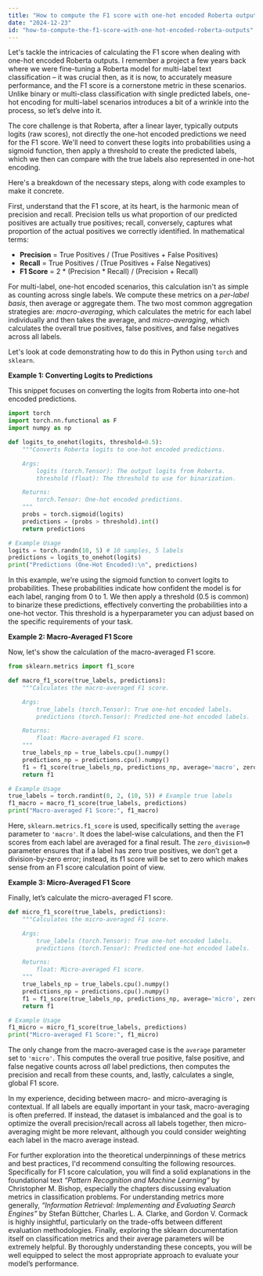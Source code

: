 ```yaml
---
title: "How to compute the F1 score with one-hot encoded Roberta outputs?"
date: "2024-12-23"
id: "how-to-compute-the-f1-score-with-one-hot-encoded-roberta-outputs"
---
```


Let's tackle the intricacies of calculating the F1 score when dealing with one-hot encoded Roberta outputs. I remember a project a few years back where we were fine-tuning a Roberta model for multi-label text classification – it was crucial then, as it is now, to accurately measure performance, and the F1 score is a cornerstone metric in these scenarios. Unlike binary or multi-class classification with single predicted labels, one-hot encoding for multi-label scenarios introduces a bit of a wrinkle into the process, so let’s delve into it.

The core challenge is that Roberta, after a linear layer, typically outputs logits (raw scores), not directly the one-hot encoded predictions we need for the F1 score. We'll need to convert these logits into probabilities using a sigmoid function, then apply a threshold to create the predicted labels, which we then can compare with the true labels also represented in one-hot encoding.

Here's a breakdown of the necessary steps, along with code examples to make it concrete.

First, understand that the F1 score, at its heart, is the harmonic mean of precision and recall. Precision tells us what proportion of our predicted positives are actually true positives; recall, conversely, captures what proportion of the actual positives we correctly identified. In mathematical terms:

*   **Precision** = True Positives / (True Positives + False Positives)
*   **Recall** = True Positives / (True Positives + False Negatives)
*   **F1 Score** = 2 * (Precision * Recall) / (Precision + Recall)

For multi-label, one-hot encoded scenarios, this calculation isn't as simple as counting across single labels. We compute these metrics on a *per-label basis*, then average or aggregate them. The two most common aggregation strategies are: *macro-averaging*, which calculates the metric for each label individually and then takes the average, and *micro-averaging*, which calculates the overall true positives, false positives, and false negatives across all labels.

Let's look at code demonstrating how to do this in Python using `torch` and `sklearn`.

**Example 1: Converting Logits to Predictions**

This snippet focuses on converting the logits from Roberta into one-hot encoded predictions.

```python
import torch
import torch.nn.functional as F
import numpy as np

def logits_to_onehot(logits, threshold=0.5):
    """Converts Roberta logits to one-hot encoded predictions.

    Args:
        logits (torch.Tensor): The output logits from Roberta.
        threshold (float): The threshold to use for binarization.

    Returns:
        torch.Tensor: One-hot encoded predictions.
    """
    probs = torch.sigmoid(logits)
    predictions = (probs > threshold).int()
    return predictions

# Example Usage
logits = torch.randn(10, 5) # 10 samples, 5 labels
predictions = logits_to_onehot(logits)
print("Predictions (One-Hot Encoded):\n", predictions)
```

In this example, we're using the sigmoid function to convert logits to probabilities. These probabilities indicate how confident the model is for each label, ranging from 0 to 1. We then apply a threshold (0.5 is common) to binarize these predictions, effectively converting the probabilities into a one-hot vector. This threshold is a hyperparameter you can adjust based on the specific requirements of your task.

**Example 2: Macro-Averaged F1 Score**

Now, let's show the calculation of the macro-averaged F1 score.

```python
from sklearn.metrics import f1_score

def macro_f1_score(true_labels, predictions):
    """Calculates the macro-averaged F1 score.

    Args:
        true_labels (torch.Tensor): True one-hot encoded labels.
        predictions (torch.Tensor): Predicted one-hot encoded labels.

    Returns:
        float: Macro-averaged F1 score.
    """
    true_labels_np = true_labels.cpu().numpy()
    predictions_np = predictions.cpu().numpy()
    f1 = f1_score(true_labels_np, predictions_np, average='macro', zero_division=0)
    return f1

# Example Usage
true_labels = torch.randint(0, 2, (10, 5)) # Example true labels
f1_macro = macro_f1_score(true_labels, predictions)
print("Macro-averaged F1 Score:", f1_macro)
```

Here, `sklearn.metrics.f1_score` is used, specifically setting the `average` parameter to `'macro'`. It does the label-wise calculations, and then the F1 scores from each label are averaged for a final result. The `zero_division=0` parameter ensures that if a label has zero true positives, we don’t get a division-by-zero error; instead, its f1 score will be set to zero which makes sense from an F1 score calculation point of view.

**Example 3: Micro-Averaged F1 Score**

Finally, let’s calculate the micro-averaged F1 score.

```python
def micro_f1_score(true_labels, predictions):
    """Calculates the micro-averaged F1 score.

    Args:
        true_labels (torch.Tensor): True one-hot encoded labels.
        predictions (torch.Tensor): Predicted one-hot encoded labels.

    Returns:
        float: Micro-averaged F1 score.
    """
    true_labels_np = true_labels.cpu().numpy()
    predictions_np = predictions.cpu().numpy()
    f1 = f1_score(true_labels_np, predictions_np, average='micro', zero_division=0)
    return f1

# Example Usage
f1_micro = micro_f1_score(true_labels, predictions)
print("Micro-averaged F1 Score:", f1_micro)
```

The only change from the macro-averaged case is the `average` parameter set to `'micro'`.  This computes the overall true positive, false positive, and false negative counts across *all* label predictions, then computes the precision and recall from these counts, and, lastly, calculates a single, global F1 score.

In my experience, deciding between macro- and micro-averaging is contextual. If all labels are equally important in your task, macro-averaging is often preferred. If instead, the dataset is imbalanced and the goal is to optimize the overall precision/recall across all labels together, then micro-averaging might be more relevant, although you could consider weighting each label in the macro average instead.

For further exploration into the theoretical underpinnings of these metrics and best practices, I'd recommend consulting the following resources. Specifically for F1 score calculation, you will find a solid explanations in the foundational text *“Pattern Recognition and Machine Learning”* by Christopher M. Bishop, especially the chapters discussing evaluation metrics in classification problems. For understanding metrics more generally, *“Information Retrieval: Implementing and Evaluating Search Engines”* by Stefan Büttcher, Charles L. A. Clarke, and Gordon V. Cormack is highly insightful, particularly on the trade-offs between different evaluation methodologies. Finally, exploring the sklearn documentation itself on classification metrics and their average parameters will be extremely helpful. By thoroughly understanding these concepts, you will be well equipped to select the most appropriate approach to evaluate your model’s performance.
